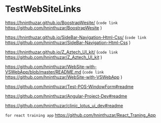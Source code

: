 # TestWebSiteLinks

https://hninthuzar.github.io/BoostrapWesite/
(`code link`  https://github.com/hninthuzar/BoostrapWesite )

https://hninthuzar.github.io/SideBar-Navigation-Html-Css/
(`code link`  https://github.com/hninthuzar/SideBar-Navigation-Html-Css )

https://hninthuzar.github.io/Z_Aztech_UI_kit/
(`code link`  https://github.com/hninthuzar/Z_Aztech_UI_kit )

https://github.com/hninthuzar/WebSite-with-VSWebApp/blob/master/README.md 
(`code link`   https://github.com/hninthuzar/WebSite-with-VSWebApp )

https://github.com/hninthuzar/Test-POS-WindowForm#readme

https://github.com/hninthuzar/Angular-Project-Dev#readme

https://github.com/hninthuzar/clinic_lotus_ui_dev#readme


`for react training app`
https://github.com/hninthuzar/React_Traning_App


